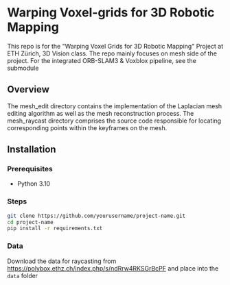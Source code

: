 # Warping Voxel-grids for 3D Robotic Mapping

This repo is for the "Warping Voxel Grids for 3D Robotic Mapping" Project at ETH Zürich, 3D Vision class. The repo mainly focuses on mesh side of the project. For the integrated ORB-SLAM3 & Voxblox pipeline, see the submodule

## Overview

The mesh_edit directory contains the implementation of the Laplacian mesh editing algorithm as well as the mesh reconstruction process. The mesh_raycast directory comprises the source code responsible for locating corresponding points within the keyframes on the mesh.

## Installation

### Prerequisites

- Python 3.10

### Steps

```bash
git clone https://github.com/yourusername/project-name.git
cd project-name
pip install -r requirements.txt
``` 

### Data

Download the data for raycasting from https://polybox.ethz.ch/index.php/s/ndRrw4RKSGrBcPF and place into the `data` folder

